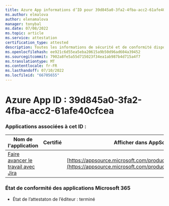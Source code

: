 ```yaml
---
title: Azure App informations d’ID pour 39d845a0-3fa2-4fba-acc2-61afe40cfcea
ms.author: elmalova
author: elenamalova
manager: tonybal
ms.date: 07/08/2022
ms.topic: article
ms.service: attestation
certification_type: attested
description: Toutes les informations de sécurité et de conformité disponibles pour 39d845a0-3fa2-4fba-acc2-61afe40cfcea.
ms.openlocfilehash: ee921c6d55ea5eba20615a9b50d96ad604a39452
ms.sourcegitcommit: 7902a8fe5a55d715023f34ea1ab987b4d715a4f7
ms.translationtype: MT
ms.contentlocale: fr-FR
ms.lasthandoff: 07/10/2022
ms.locfileid: "66705655"
---
```

# <a name="azure-app-id-39d845a0-3fa2-4fba-acc2-61afe40cfcea"></a>Azure App ID : 39d845a0-3fa2-4fba-acc2-61afe40cfcea


### <a name="apps-associated-with-this-id"></a>Applications associées à cet ID :
| **Nom de l'application** | **Certifié** | **Afficher dans AppSource** |
|--------------|---------------|-----------------------|
| [Faire avancer le travail avec Jira](../forward/WA200002855.md) |  | [https://appsource.microsoft.com/product/office/WA200002855](https://appsource.microsoft.com/product/office/WA200002855) |

### <a name="microsoft-365-app-compliance-status"></a>État de conformité des applications Microsoft 365
- État de l’attestaton de l’éditeur : terminé
